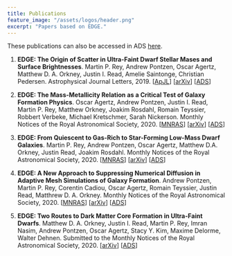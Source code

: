 ```yaml
---
title: Publications
feature_image: "/assets/logos/header.png"
excerpt: "Papers based on EDGE."
---
```


These publications can also be accessed in ADS <a href="https://ui.adsabs.harvard.edu/search/p_=0&q=title%3A%22EDGE%22%20author%3A%22read%22&sort=date%20desc%2C%20bibcode%20desc">here</a>.

1. **EDGE: The Origin of Scatter in Ultra-Faint Dwarf Stellar Mases and Surface Brightnesses**.  Martin P. Rey, Andrew Pontzen, Oscar Agertz, Matthew D. A. Orkney, Justin I. Read, Amelie Saintonge, Christian Pedersen. Astrophysical Journal Letters, 2019. [<a href="https://iopscience.iop.org/article/10.3847/2041-8213/ab53dd">ApJL</a>] [<a href="https://arxiv.org/abs/1909.04664">arXiv</a>] [<a href="https://ui.adsabs.harvard.edu/abs/2019ApJ...886L...3R/">ADS</a>]

2. **EDGE: The Mass-Metallicity Relation as a Critical Test of Galaxy Formation Physics**.  Oscar Agertz, Andrew Pontzen, Justin I. Read, Martin P. Rey, Matthew Orkney, Joakim Rosdahl, Romain Teyssier, Robbert Verbeke, Michael Kretschmer, Sarah Nickerson. Monthly Notices of the Royal Astronomical Society, 2020. [<a href="https://academic.oup.com/mnras/article-abstract/491/2/1656/5610674">MNRAS</a>] [<a href="https://arxiv.org/abs/1904.02723">arXiv</a>] [<a href="https://ui.adsabs.harvard.edu/abs/2020MNRAS.491.1656A">ADS</a>]

3. **EDGE: From Quiescent to Gas-Rich to Star-Forming Low-Mass Dwarf Galaxies**. Martin P. Rey, Andrew Pontzen, Oscar Agertz, Matthew D.A. Orkney, Justin Read, Joakim Rosdahl.  Monthly Notices of the Royal Astronomical Society, 2020. [<a href="https://academic.oup.com/mnras/article/497/2/1508/5879786">MNRAS</a>] [<a href="https://arxiv.org/abs/2004.09530">arXiv</a>] [<a href="https://ui.adsabs.harvard.edu/abs/2020MNRAS.497.1508R">ADS</a>]

4. **EDGE: A New Approach to Suppressing Numerical Diffusion in Adaptive Mesh Simulations of Galaxy Formation**. Andrew Pontzen, Martin P. Rey, Corentin Cadiou, Oscar Agertz, Romain Teyssier, Justin Read, Matthrew D. A. Orkney.  Monthly Notices of the Royal Astronomical Society, 2020. [<a href="https://academic.oup.com/mnras/article-abstract/501/2/1755/6000256">MNRAS</a>] [<a href="https://arxiv.org/abs/2009.03313">arXiv</a>] [<a href="https://ui.adsabs.harvard.edu/abs/2021MNRAS.501.1755P/">ADS</a>]

5. **EDGE: Two Routes to Dark Matter Core Formation in Ultra-Faint Dwarfs**. Matthew D. A. Orkney, Justin I. Read, Martin P. Rey, Imran Nasim, Andrew Pontzen, Oscar Agertz, Stacy Y. Kim, Maxime Delorme, Walter Dehnen.  Submitted to the Monthly Notices of the Royal Astronomical Society, 2020. [<a href="https://arxiv.org/abs/2101.02688">arXiv</a>] [<a href="https://ui.adsabs.harvard.edu/abs/2021arXiv210102688O/">ADS</a>]